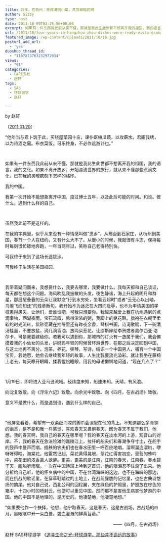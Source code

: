```yaml
---
title: 四年，在杭州：愿得清粥小菜，共赏柳暗花明
author: Sizzy
type: post
date: 2011-10-09T03:28:56+00:00
excerpt: 如果有一件东西我此前从来不懂，那就是我此生此世都不想离开我的祖国，我的语言，我的文化。如果不离开故乡，开始漂流世界的旅行，就从来不懂那些点滴文化，已在我的灵魂镌刻下怎样的烙印。我的中国。
url: /2011/10/four-years-in-hangzhou-zhou-dishes-were-ready-vista-dramas/
featured_image: /wp-content/uploads/2011/10/16.jpg
posturl_add_url:
  - 'yes'
duoshuo_thread_id:
  - "1167873763232972934"
views:
  - "91"
categories:
  - CAPE专栏
  - 赵轩
tags:
  - SAS
  - 环球游学
  - 赵轩

---
```

<p style="text-align: left;" align="center">
  by 赵轩
</p>

<p style="text-align: left;" align="center">
  （<a href="http://blog.renren.com/blog/237370372/708190233?frommyblog">2011.01.20</a>）
</p>

“他年当与君卜筑于此，买绕屋菜园十亩，课仆妪植瓜蔬，以攻薪水。君画我绣，以为诗酒之需。布衣菜饭，可乐终身，不必作远游计也。”

&nbsp;

如果有一件东西我此前从来不懂，那就是我此生此世都不想离开我的祖国，我的语言，我的文化。如果不离开故乡，开始漂流世界的旅行，就从来不懂那些点滴文化，已在我的灵魂镌刻下怎样的烙印。

我的中国。

我第一次开始不能想象离开中国，度过博士五年，以及此后可能的时间。和谁。做什么。遇到什么样的自己。

&nbsp;

虽然我此前不是这样的。

在我的字典里，似乎从来没有一种情感叫做“思乡”。从邢台到石家庄，从杭州到美国，春节一个人在纽约，又有什么大不了。从很小的时候，我就很有斗志，保持每时每刻很忙碌地奔跑，一年当两年过，笑称自己老得特别快。

可我终于来到了这场长途跋涉。

可我终于生活在美国校园。

&nbsp;

我带着疑问而来，我想要什么，我要去哪里，我要做什么。我每天都和自己谈话，每天都在想这个问题。海风吹乱我披散的头发，夜色静谧，海上升起的明月和群星，那层层叠叠的云朵让我默念“行到水穷处，坐看云起时”或者“云无心以出岫，鸟倦飞而知还”的残章断句。我开始不为迷茫在大四而耻辱，也不为申请美国的学校患得患失，让他们，爱谁谁吧，可我只想要你。我越来越爱上我在杭州遇到的点滴事物，西湖夜雨，宝石流霞，熬得浓浓的粥，我脚上的绣花鞋。旗袍在衣橱里柔软的时光流转，紫砂壶藏在抽屉里还有昨夜余香，琴棋书画，诗词歌赋，下一碗清汤挂面，不要放盐，滴几滴香油，放两朵葱花。让缪斯嫁给李贺或者嘉尔西亚·洛尔卡，可是我要嫁给你。若我可以遇到你，那城市的灯火有一盏属于我们，我会佛摸着我的小仙女的头发，讲妈妈年轻的时候曾环游世界，在那之后决定回到中国，与这土地再不离分。泡茶，养花，弹琴，写诗，结识一个中国男人，哺育一个中国宝贝，若她愿，她会去继续我年轻的故事，人生比我要流光溢彩。就让我坐在藤椅上老去，每天睁开眼睛，揉着惺忪睡眼，用我的母语懒懒地问道，“现在几点了？”

&nbsp;

1月19日，即将进入亚马逊流域。经纬度未知，船速未知。天晴，有风浪。

向沈复致敬。向《浮生六记》致敬。向余光中致敬。向《四月，在古战场》致敬。

意义不是做什么，而是遇到谁，遇到什么样的自己。

&nbsp;

“他屏息看着，希望有一双柔细而凉的脚爪会误憩在他的背上。不知道那么多青铜的幽灵，是不是和我一样感觉，喜欢春天又畏惧春天，因为春天不属于我们，他想。我的春天啊，我自己的春天在哪里呢？我的春天在淡水河的上游，观音山的对岸。不，我的春天在急湍险滩的嘉陵江上，拉纤的船夫们和春潮争夺寸土，在舵手的鼓声中曼声而唱，插秧的农夫们也在春水田里一呼百应地唱，溜啊溜连溜哟，咿呀呀得喂，海棠花。他霍然记起，菜花黄得晃眼，茶花红得害初恋，营营的蜂吟中，菜花田的浓香薰人欲醉。更美，更美的是江南，江南的春天，江南春。春水碧于天，画船听雨眠。一次在中国诗班上吟到这首词，他的眼泪忍不住滚了出来。他分析给自己听，他的怀乡病中的中国，不在台湾海峡的这边，也不在海峡的那边，而在抗战的歌谣里，在穿草鞋踏过的土地上，在战前朦胧的记忆里，也在古典诗悠扬的韵尾。他对自己说，西北公司的回程翼，夹在绿色的护照里，护照放在棕色的箱中。十四小时的喷射云，他便可以重见中国。然而那不是害他生病害他梦游的中国。他的中国不是地理的，是历史的。他凄楚地，他凄楚地想。”

“如果要他作一个抉择，他想，他宁取春天。这是春天。这是古战场。古战场的四月，黑眼眶中开一朵白蔷，碧血灌溉的鲜黄苜蓿。”

<p align="right">
  ——《四月，在古战场》
</p>

赵轩 SAS环球游学 《[追寻生命之光&#8211;环球游学，那些并不遥远的故事][1]》

&nbsp;

 [1]: http://www.capechina.org/2011/07/diaries-zhaoxuan/